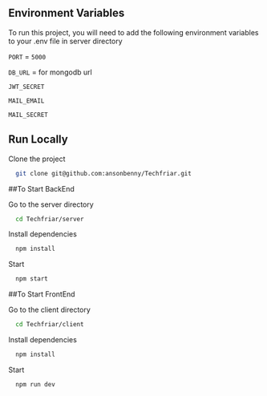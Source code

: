 ## Environment Variables

To run this project, you will need to add the following environment variables to your .env file in server directory

`PORT` = `5000`

`DB_URL` = for mongodb url

`JWT_SECRET`

`MAIL_EMAIL`

`MAIL_SECRET`

## Run Locally

Clone the project

```bash
  git clone git@github.com:ansonbenny/Techfriar.git
```

##To Start BackEnd

Go to the server directory

```bash
  cd Techfriar/server
```

Install dependencies

```bash
  npm install
```

Start

```bash
  npm start
```

##To Start FrontEnd

Go to the client directory

```bash
  cd Techfriar/client
```

Install dependencies

```bash
  npm install
```

Start

```bash
  npm run dev
```

